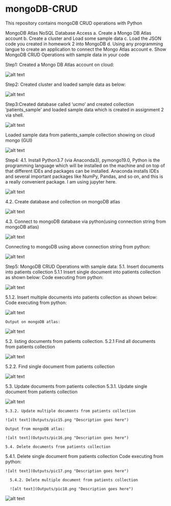 # mongoDB-CRUD
This repository contains mongoDB CRUD operations with Python

MongoDB Atlas NoSQL Database Access
a. Create a Mongo DB Atlas account
b. Create a cluster and Load some sample data
c. Load the JSON code you created in homework 2 into MongoDB
d. Using any programming langue to create an application to connect the Mongo Atlas account
e.  Show MongoDB CRUD Operations with sample data in your code


Step1: Created a Mongo DB Atlas account on cloud:

![alt text](Outputs/pic1.png "Description goes here")

Step2: Created cluster and loaded sample data as below:

![alt text](Outputs/pic2.png "Description goes here")

Step3:Created database called ‘ucmo’ and created collection ‘patients_sample’ and loaded sample data which is created in assignment 2 via shell.

![alt text](Outputs/pic3.png "Description goes here")

Loaded sample data from patients_sample collection showing on cloud mongo (GUI)

![alt text](Outputs/pic4.png "Description goes here")

Step4:
4.1. Install Python3.7 (via Anaconda3), pymongo19.0,
Python is the programming language which will be installed on the machine and on top of that different IDEs and packages can be installed. Anaconda installs IDEs and several important packages like NumPy, Pandas, and so on, and this is a really convenient package. I am using jupyter here.

![alt text](Outputs/pic5.png "Description goes here")

4.2. Create database and collection on mongoDB atlas

![alt text](Outputs/pic6.png "Description goes here")

4.3. Connect to mongoDB database via python(using connection string from mongoDB atlas)

![alt text](Outputs/pic7.png "Description goes here")

Connecting to mongoDB using above connection string from python:

![alt text](Outputs/pic8.png "Description goes here")

Step5: MongoDB CRUD Operations with sample data:
5.1. Insert documents into patients collection
  5.1.1 Insert single document into patients collection as shown below:
  Code executing from python:

![alt text](Outputs/pic9.png "Description goes here")

  5.1.2. Insert multiple documents into patients collection as shown below:
  Code executing from python:
  
  ![alt text](Outputs/pic10.png "Description goes here")
  
  
    Output on mongoDB atlas:
   ![alt text](Outputs/pic11.png "Description goes here")
   
  5.2. listing documents from patients collection.
  5.2.1 Find all documents from patients collection

![alt text](Outputs/pic12.png "Description goes here")

  5.2.2. Find single document from patients collection
  
  ![alt text](Outputs/pic13.png "Description goes here")
  
  5.3. Update documents from patients collection
  5.3.1. Update single document from patients collection

  ![alt text](Outputs/pic14.png "Description goes here")
  
    5.3.2. Update multiple documents from patients collection
    
    ![alt text](Outputs/pic15.png "Description goes here")
    
    Output from mongoDB atlas:
  
    ![alt text](Outputs/pic16.png "Description goes here")
    
    5.4. Delete documents from patients collection
  5.4.1. Delete single document from patients collection
  Code executing from python:

    ![alt text](Outputs/pic17.png "Description goes here")
    
      5.4.2. Delete multiple document from patients collection
      
      ![alt text](Outputs/pic18.png "Description goes here")

![alt text](Outputs/pic19.png "Description goes here")



